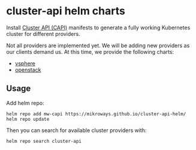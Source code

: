 # cluster-api helm charts

Install [Cluster API (CAPI)](https://cluster-api.sigs.k8s.io/) manifests to
generate a fully working Kubernetes cluster for different providers.

Not all providers are implemented yet. We will be adding new providers as our
clients demand us. At this time, we provide the following charts:

* [vsphere](./charts/capi-vsphere)
* [openstack](./charts/capi-openstack)


## Usage

Add helm repo:

```
helm repo add mw-capi https://mikroways.github.io/cluster-api-helm/ 
helm repo update
```

Then you can search for available cluster providers with:

```
helm repo search cluster-api
```

